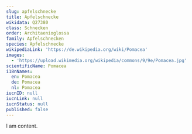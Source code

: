 ```yaml
---
slug: apfelschnecke
title: Apfelschnecke
wikidata: Q27380
class: Schnecken
order: Architaenioglossa
family: Apfelschnecken
species: Apfelschnecke
wikipediaLink: 'https://de.wikipedia.org/wiki/Pomacea'
images:
  - 'https://upload.wikimedia.org/wikipedia/commons/9/9e/Pomacea.jpg'
scientificName: Pomacea
i18nNames:
  en: Pomacea
  de: Pomacea
  nl: Pomacea
iucnID: null
iucnLink: null
iucnStatus: null
published: false
---
```


I am content.
